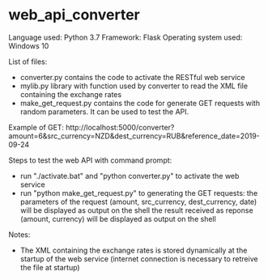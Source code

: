 # web_api_converter
Language used: Python 3.7
Framework: Flask
Operating system used: Windows 10

List of files:
- converter.py contains the code to activate the RESTful web service
- mylib.py library with function used by converter to read the XML file containing the exchange rates
- make_get_request.py contains the code for generate GET requests with random parameters. It can be used to test the API.

Example of GET:
http://localhost:5000/converter?amount=6&src_currency=NZD&dest_currency=RUB&reference_date=2019-09-24

Steps to test the web API with command prompt:
- run "./activate.bat" and "python converter.py" to activate the web service
- run "python make_get_request.py" to generating the GET requests: 
    the parameters of the request (amount, src_currency, dest_currency, date) will be displayed as output on the shell
    the result received as reponse (amount, currency) will be displayed as output on the shell
 
Notes: 
- The XML containing the exchange rates is stored dynamically at the startup of the web service
(internet connection is necessary to retreive the file at startup)
